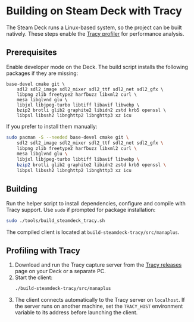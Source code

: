 # Building on Steam Deck with Tracy

The Steam Deck runs a Linux-based system, so the project can be built
natively. These steps enable the [Tracy profiler](https://github.com/wolfpld/tracy)
for performance analysis.

## Prerequisites

Enable developer mode on the Deck. The build script installs the following
packages if they are missing:

```
base-devel cmake git \
    sdl2 sdl2_image sdl2_mixer sdl2_ttf sdl2_net sdl2_gfx \
    libpng zlib freetype2 harfbuzz libxml2 curl \ 
    mesa libglvnd glu \ 
    libjxl libjpeg-turbo libtiff libavif libwebp \ 
    bzip2 brotli glib2 graphite2 libidn2 zstd krb5 openssl \ 
    libpsl libssh2 libnghttp2 libnghttp3 xz icu
```

If you prefer to install them manually:

```bash
sudo pacman -S --needed base-devel cmake git \
    sdl2 sdl2_image sdl2_mixer sdl2_ttf sdl2_net sdl2_gfx \
    libpng zlib freetype2 harfbuzz libxml2 curl \ 
    mesa libglvnd glu \ 
    libjxl libjpeg-turbo libtiff libavif libwebp \ 
    bzip2 brotli glib2 graphite2 libidn2 zstd krb5 openssl \ 
    libpsl libssh2 libnghttp2 libnghttp3 xz icu
```

## Building

Run the helper script to install dependencies, configure and compile with
Tracy support. Use `sudo` if prompted for package installation:

```bash
sudo ./tools/build_steamdeck_tracy.sh
```

The compiled client is located at
`build-steamdeck-tracy/src/manaplus`.

## Profiling with Tracy

1. Download and run the Tracy capture server from the
   [Tracy releases](https://github.com/wolfpld/tracy/releases) page
   on your Deck or a separate PC.
2. Start the client:
   ```bash
   ./build-steamdeck-tracy/src/manaplus
   ```
3. The client connects automatically to the Tracy server on `localhost`.
   If the server runs on another machine, set the `TRACY_HOST`
   environment variable to its address before launching the client.
